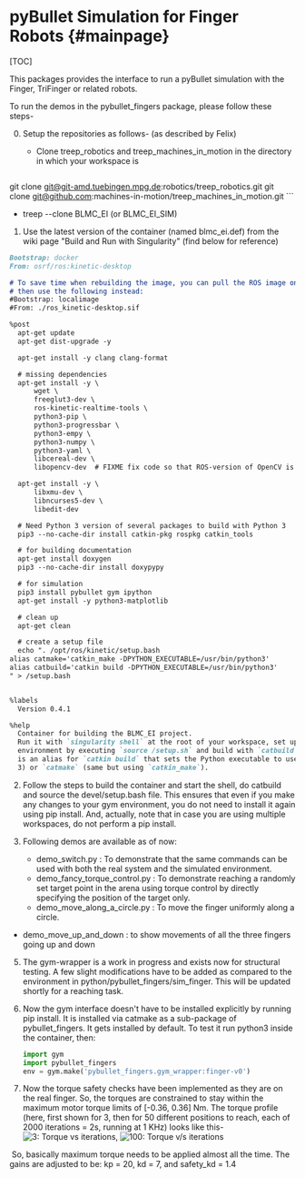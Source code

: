 # pyBullet Simulation for Finger Robots {#mainpage}

[TOC]

This packages provides the interface to run a pyBullet simulation with the
Finger, TriFinger or related robots.

To run the demos in the pybullet_fingers package, please follow these steps-

0. Setup the repositories as follows- (as described by Felix)

   * Clone treep_robotics and treep_machines_in_motion in the directory in which your workspace is

     ```
  git clone git@git-amd.tuebingen.mpg.de:robotics/treep_robotics.git
     git clone git@github.com:machines-in-motion/treep_machines_in_motion.git
     ```
   
* treep --clone BLMC_EI (or BLMC_EI_SIM)


1. Use the latest version of the container (named blmc_ei.def) from the wiki
   page "Build and Run with Singularity" (find below for reference)

  ~~~~markdown
Bootstrap: docker
From: osrf/ros:kinetic-desktop
 
# To save time when rebuilding the image, you can pull the ROS image once and
# then use the following instead:
#Bootstrap: localimage
#From: ./ros_kinetic-desktop.sif
 
%post
    apt-get update
    apt-get dist-upgrade -y
 
    apt-get install -y clang clang-format
 
    # missing dependencies
    apt-get install -y \
        wget \
        freeglut3-dev \
        ros-kinetic-realtime-tools \
        python3-pip \
        python3-progressbar \
        python3-empy \
        python3-numpy \
        python3-yaml \
        libcereal-dev \
        libopencv-dev  # FIXME fix code so that ROS-version of OpenCV is used
 
    apt-get install -y \
        libxmu-dev \
        libncurses5-dev \
        libedit-dev
 
    # Need Python 3 version of several packages to build with Python 3
    pip3 --no-cache-dir install catkin-pkg rospkg catkin_tools
 
    # for building documentation
    apt-get install doxygen
    pip3 --no-cache-dir install doxypypy

    # for simulation
    pip3 install pybullet gym ipython
    apt-get install -y python3-matplotlib
 
    # clean up
    apt-get clean
 
    # create a setup file
    echo ". /opt/ros/kinetic/setup.bash
alias catmake='catkin_make -DPYTHON_EXECUTABLE=/usr/bin/python3'
alias catbuild='catkin build -DPYTHON_EXECUTABLE=/usr/bin/python3'
" > /setup.bash
 
 
%labels
    Version 0.4.1
 
%help
    Container for building the BLMC_EI project.
    Run it with `singularity shell` at the root of your workspace, set up the
    environment by executing `source /setup.sh` and build with `catbuild` (which
    is an alias for `catkin build` that sets the Python executable to use Python
    3) or `catmake` (same but using `catkin_make`).
  ~~~~

2. Follow the steps to build the container and start the shell, do catbuild and
   source the devel/setup.bash file. This ensures that even if you make any changes to your gym environment, you do not need to install it again using pip install. And, actually, note that in case you are using multiple workspaces, do not perform a pip install. 

  4. Following demos are available as of now:
     * demo_switch.py : To demonstrate that the same commands can be used with
     both the real system and the simulated environment.
     * demo_fancy_torque_control.py : To demonstrate reaching a randomly set
     target point in the arena using torque control by directly specifying the
     position of the target only.
     * demo_move_along_a_circle.py : To move the finger uniformly along a circle.
* demo_move_up_and_down : to show movements of all the three fingers going up and down
     
5. The gym-wrapper is a work in progress and exists now for structural testing. A few slight modifications have to be added as compared to the environment in  python/pybullet_fingers/sim_finger. This will be updated shortly for a reaching task. 

6. Now the gym interface doesn't have to be installed explicitly by running pip install. It is installed via catmake as a sub-package of pybullet_fingers. It gets installed by default. To test it run python3 inside the container, then:

   ```python
   import gym
   import pybullet_fingers
   env = gym.make('pybullet_fingers.gym_wrapper:finger-v0')
   ```

7.  Now the torque safety checks have been implemented as they are on the real finger. So, the torques are constrained to stay within the maximum motor torque limits of [-0.36, 0.36] Nm. The torque profile (here, first shown for 3, then for 50 different positions to reach, each of 2000 iterations = 2s, running at 1 KHz)  looks like this-
   ![3: Torque vs iterations](https://git-amd.tuebingen.mpg.de/robotics/pybullet_fingers/blob/sjoshi/sim_wip/docs/torque_check.png), ![100: Torque v/s iterations](https://git-amd.tuebingen.mpg.de/robotics/pybullet_fingers/blob/sjoshi/sim_wip/docs/torque100.png)

   ​	So, basically maximum torque needs to be applied almost all the time. The gains are adjusted to be:  kp = 20, kd = 7, and safety_kd = 1.4
